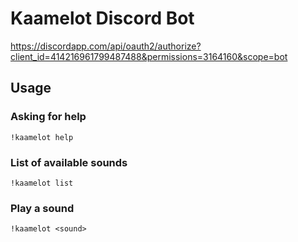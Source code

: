 # Kaamelot Discord Bot

https://discordapp.com/api/oauth2/authorize?client_id=414216961799487488&permissions=3164160&scope=bot

## Usage

### Asking for help

`!kaamelot help`

### List of available sounds

`!kaamelot list`

### Play a sound

`!kaamelot <sound>`
